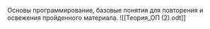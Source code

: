 Основы программирование, базовые понятия для повторения и освежения пройденного материала.
![[Теория_ОП (2).odt]]

